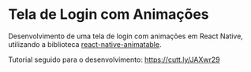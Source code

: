 # Tela de Login com Animações

Desenvolvimento de uma tela de login com animações em React Native, utilizando a biblioteca [react-native-animatable](https://github.com/oblador/react-native-animatable). 

Tutorial seguido para o desenvolvimento: https://cutt.ly/JAXwr29

